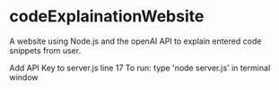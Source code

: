 # codeExplainationWebsite
A website using Node.js and the openAI API to explain entered code snippets from user.

Add API Key to server.js line 17
To run: type 'node server.js' in terminal window
